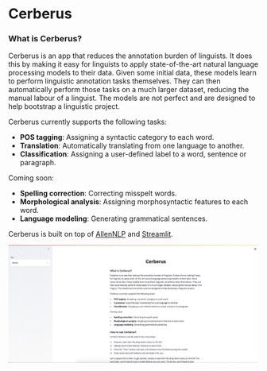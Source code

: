# Cerberus

### What is Cerberus?

Cerberus is an app that reduces the annotation burden of linguists. It does this by making it easy for linguists to apply state-of-the-art natural language processing models to their data. Given some initial data, these models learn to perform linguistic annotation tasks themselves. They can then automatically perform those tasks on a much larger dataset, reducing the manual labour of a linguist. The models are not perfect and are designed to help bootstrap a linguistic project.

Cerberus currently supports the following tasks:

- **POS tagging**: Assigning a syntactic category to each word.
- **Translation**: Automatically translating from one language to another.
- **Classification**: Assigning a user-defined label to a word, sentence or paragraph.

Coming soon:

- **Spelling correction**: Correcting misspelt words.
- **Morphological analysis**: Assigning morphosyntactic features to each word.
- **Language modeling**: Generating grammatical sentences.

Cerberus is built on top of [AllenNLP](https://allennlp.org/) and [Streamlit](https://streamlit.io/).

![Cerberus' home page](home-page.png)